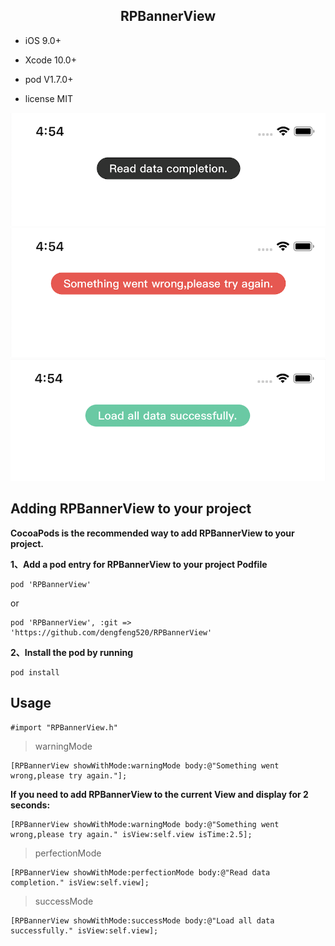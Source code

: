 <h2><center>RPBannerView</center></h2>

* iOS 9.0+

* Xcode 10.0+

* pod V1.7.0+

* license MIT

![demo1](https://github.com/dengfeng520/RPBannerView/blob/master/demo1.png?raw=true)
![demo2](https://github.com/dengfeng520/RPBannerView/blob/master/demo2.png?raw=true)
![demo3](https://github.com/dengfeng520/RPBannerView/blob/master/demo3.png?raw=true)

<h2>Adding RPBannerView to your project</h2>

**CocoaPods is the recommended way to add RPBannerView to your project.**

**1、Add a pod entry for RPBannerView to your project Podfile**

```
pod 'RPBannerView'
```
or

```
pod 'RPBannerView', :git => 'https://github.com/dengfeng520/RPBannerView'
```

**2、Install the pod by running**

```
pod install
```
<h2>Usage</h2>

```
#import "RPBannerView.h"
```

> warningMode

```
[RPBannerView showWithMode:warningMode body:@"Something went wrong,please try again."];
```
**If you need to add RPBannerView to the current View and display for 2 seconds:**

```
[RPBannerView showWithMode:warningMode body:@"Something went wrong,please try again." isView:self.view isTime:2.5];
```
> perfectionMode

```
[RPBannerView showWithMode:perfectionMode body:@"Read data completion." isView:self.view];
```
>successMode

```
[RPBannerView showWithMode:successMode body:@"Load all data successfully." isView:self.view];
```
